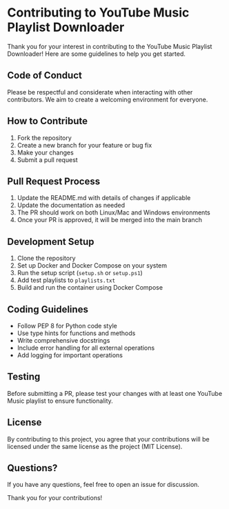 # Contributing to YouTube Music Playlist Downloader

Thank you for your interest in contributing to the YouTube Music Playlist Downloader! Here are some guidelines to help you get started.

## Code of Conduct

Please be respectful and considerate when interacting with other contributors. We aim to create a welcoming environment for everyone.

## How to Contribute

1. Fork the repository
2. Create a new branch for your feature or bug fix
3. Make your changes
4. Submit a pull request

## Pull Request Process

1. Update the README.md with details of changes if applicable
2. Update the documentation as needed
3. The PR should work on both Linux/Mac and Windows environments
4. Once your PR is approved, it will be merged into the main branch

## Development Setup

1. Clone the repository
2. Set up Docker and Docker Compose on your system
3. Run the setup script (`setup.sh` or `setup.ps1`)
4. Add test playlists to `playlists.txt`
5. Build and run the container using Docker Compose

## Coding Guidelines

- Follow PEP 8 for Python code style
- Use type hints for functions and methods
- Write comprehensive docstrings
- Include error handling for all external operations
- Add logging for important operations

## Testing

Before submitting a PR, please test your changes with at least one YouTube Music playlist to ensure functionality.

## License

By contributing to this project, you agree that your contributions will be licensed under the same license as the project (MIT License).

## Questions?

If you have any questions, feel free to open an issue for discussion.

Thank you for your contributions!
